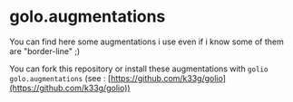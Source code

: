 golo.augmentations
==================

You can find here some augmentations i use even if i know some of them are "border-line" ;)

You can fork this repository or install these augmentations with `golio golo.augmentations` (see : [https://github.com/k33g/golio](https://github.com/k33g/golio))

